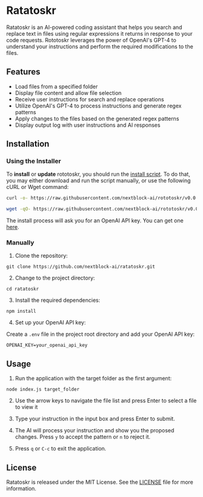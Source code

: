 # Ratatoskr

Ratatoskr is an AI-powered coding assistant that helps you search and replace text in files using regular expressions it returns in response to your code requests. Rototoskr leverages the power of OpenAI's GPT-4 to understand your instructions and perform the required modifications to the files.

## Features

- Load files from a specified folder
- Display file content and allow file selection
- Receive user instructions for search and replace operations
- Utilize OpenAI's GPT-4 to process instructions and generate regex patterns
- Apply changes to the files based on the generated regex patterns
- Display output log with user instructions and AI responses

## Installation

### Using the Installer

To **install** or **update** rototoskr, you should run the [install script][2]. To do that, you may either download and run the script manually, or use the following cURL or Wget command:

```sh
curl -o- https://raw.githubusercontent.com/nextblock-ai/rototoskr/v0.0.1/install.sh | bash
```
```sh
wget -qO- https://raw.githubusercontent.com/nextblock-ai/rototoskr/v0.0.1/install.sh | bash
```

The install process will ask you for an OpenAI API key. You can get one [here][1].

[1]: https://beta.openai.com/account/api-keys
[2]: https://raw.githubusercontent.com/nextblock-ai/rototoskr/v0.0.1/install.sh

### Manually

1. Clone the repository:

```
git clone https://github.com/nextblock-ai/ratatoskr.git
```

2. Change to the project directory:

```
cd ratatoskr
```

3. Install the required dependencies:

```
npm install
```

4. Set up your OpenAI API key:

Create a `.env` file in the project root directory and add your OpenAI API key:

```
OPENAI_KEY=your_openai_api_key
```

## Usage

1. Run the application with the target folder as the first argument:

```
node index.js target_folder
```

2. Use the arrow keys to navigate the file list and press Enter to select a file to view it

3. Type your instruction in the input box and press Enter to submit.

4. The AI will process your instruction and show you the proposed changes. Press `y` to accept the pattern or `n` to reject it.

5. Press `q` or `C-c` to exit the application.

## License

Ratatoskr is released under the MIT License. See the [LICENSE](LICENSE) file for more information.